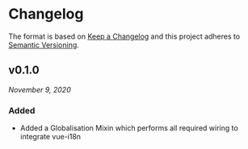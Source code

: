 # Changelog

The format is based on [Keep a Changelog](http://keepachangelog.com/en/1.0.0/)
and this project adheres to [Semantic Versioning](http://semver.org/spec/v2.0.0.html).


v0.1.0
------------------------------
*November 9, 2020*

### Added
- Added a Globalisation Mixin which performs all required wiring to integrate vue-i18n
